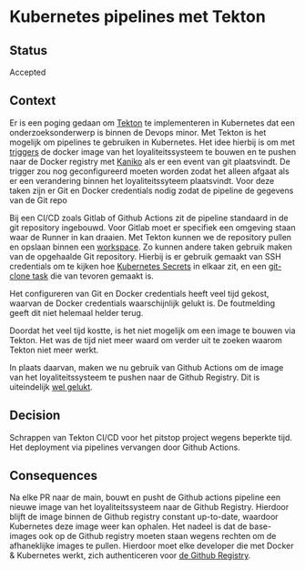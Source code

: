 # Kubernetes pipelines met Tekton

## Status

Accepted

## Context

Er is een poging gedaan om [Tekton](https://github.com/hanaim-devops/blog-kachung-tekton) te implementeren in Kubernetes dat een onderzoeksonderwerp is binnen de Devops minor. Met Tekton is het mogelijk om pipelines te gebruiken in Kubernetes. Het idee hierbij is om met [triggers](https://tekton.dev/docs/triggers/) de docker image van het loyaliteitssysteem te bouwen en te pushen naar de Docker registry met [Kaniko](https://hub.tekton.dev/tekton/task/kaniko) als er een event van git plaatsvindt. De trigger zou nog geconfigureerd moeten worden zodat het alleen afgaat als er een verandering binnen het loyaliteitssyteem plaatsvindt. Voor deze taken zijn er Git en Docker credentials nodig zodat de pipeline de gegevens van de Git repo

Bij een CI/CD zoals Gitlab of Github Actions zit de pipeline standaard in de git repository ingebouwd. Voor Gitlab moet er specifiek een omgeving staan waar de Runner in kan draaien. Met Tekton kunnen we de repository pullen en opslaan binnen een [workspace](https://tekton.dev/docs/pipelines/workspaces/). Zo kunnen andere taken gebruik maken van de opgehaalde Git repository. Hierbij is er gebruik gemaakt van SSH credentials om te kijken hoe [Kubernetes Secrets](https://kubernetes.io/docs/concepts/configuration/secret/#ssh-authentication-secrets) in elkaar zit, en een [git-clone task](https://hub.tekton.dev/tekton/task/git-clone) die van tevoren gemaakt is.

Het configureren van Git en Docker credentials heeft veel tijd gekost, waarvan de Docker credentials waarschijnlijk gelukt is. De foutmelding geeft dit niet helemaal helder terug.

Doordat het veel tijd kostte, is het niet mogelijk om een image te bouwen via Tekton. Het was de tijd niet meer waard om verder uit te zoeken waarom Tekton niet meer werkt.

In plaats daarvan, maken we nu gebruik van Github Actions om de image van het loyaliteitssysteem te pushen naar de Github Registry. Dit is uiteindelijk [wel gelukt](https://github.com/hanaim-devops/pitstop-groep-d/actions/runs/7005164272).

## Decision

Schrappen van Tekton CI/CD voor het pitstop project wegens beperkte tijd. Het deployment via pipelines vervangen door Github Actions.

## Consequences

Na elke PR naar de main, bouwt en pusht de Github actions pipeline een nieuwe image van het loyaliteitssysteem naar de Github Registry. Hierdoor blijft de image binnen de Github registry constant up-to-date, waardoor Kubernetes deze image weer kan ophalen. Het nadeel is dat de base-images ook op de Github registry moeten staan wegens rechten om de afhaneklijke images te pullen. Hierdoor moet elke developer die met Docker & Kubernetes werkt, zich authenticeren voor [de Github Registry](https://docs.github.com/en/packages/working-with-a-github-packages-registry/working-with-the-container-registry#authenticating-with-a-personal-access-token-classic).
